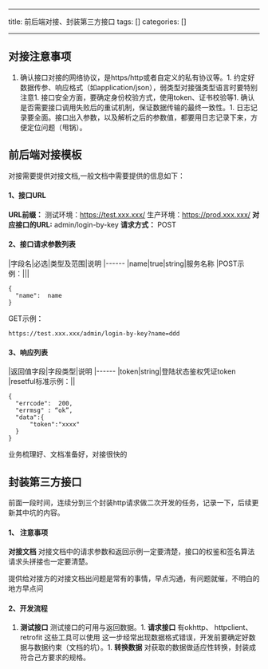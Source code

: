 
--- 
title:  前后端对接、封装第三方接口 
tags: []
categories: [] 

---
## 对接注意事项
1. 确认接口对接的网络协议，是https/http或者自定义的私有协议等。1. 约定好数据传参、响应格式（如application/json），弱类型对接强类型语言时要特别注意1. 接口安全方面，要确定身份校验方式，使用token、证书校验等1. 确认是否需要接口调用失败后的重试机制，保证数据传输的最终一致性。1. 日志记录要全面。接口出入参数，以及解析之后的参数值，都要用日志记录下来，方便定位问题（甩锅）。
## 前后端对接模板

对接需要提供对接文档,一般文档中需要提供的信息如下：

#### 1、接口URL

**URL前缀：** 测试环境：https://test.xxx.xxx/ 生产环境：https://prod.xxx.xxx/ **对应接口的URL:** admin/login-by-key **请求方式：** POST

#### 2、接口请求参数列表

|字段名|必选|类型及范围|说明
|------
|name|true|string|服务名称
|POST示例：|||

```
{
  "name":  name
}

```

GET示例：

```
https://test.xxx.xxx/admin/login-by-key?name=ddd

```

#### 3、响应列表

|返回值字段|字段类型|说明
|------
|token|string|登陆状态鉴权凭证token
|resetful标准示例：||

```
{
  "errcode":  200,  
  "errmsg" : “ok”,  
  "data":{ 
      "token":"xxxx"
  }
}

```

>  
 业务梳理好、文档准备好，对接很快的 


## 封装第三方接口

前面一段时间，连续分到三个封装http请求做二次开发的任务，记录一下，后续更新其中坑的内容。

#### 1、 注意事项

**对接文档** 对接文档中的请求参数和返回示例一定要清楚，接口的权鉴和签名算法请求头拼接也一定要清楚。

提供给对接方的对接文档出问题是常有的事情，早点沟通，有问题就催，不明白的地方早点问

#### 2、开发流程
1. **测试接口** 测试接口的可用与返回数据。1. **请求接口** 有okhttp、 httpclient、retrofit 这些工具可以使用 这一步经常出现数据格式错误，开发前要确定好数据与数据约束（文档的坑）。1. **转换数据** 对获取的数据做适应性转换，封装成符合己方要求的规格。